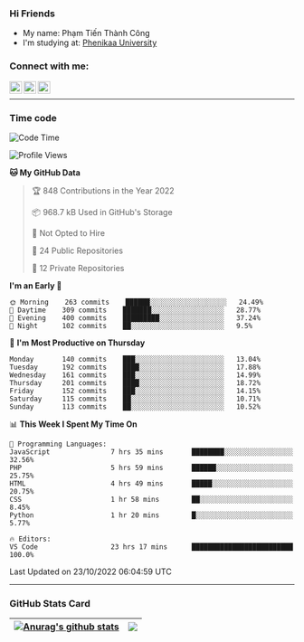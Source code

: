 ### Hi Friends

- My name: Phạm Tiến Thành Công
- I'm studying at: [Phenikaa University]


### Connect with me:
[<img align="left" alt="PhamTienThanhCong | Facebook" width="22px" src="https://upload.wikimedia.org/wikipedia/commons/thumb/1/16/Facebook-icon-1.png/640px-Facebook-icon-1.png" />][facebook]
[<img align="left" alt="PhamTienThanhCong | Zalo" width="22px" src="https://www.anphatpc.com.vn/template/anphat_2020v2/images/icon-zalo.jpg" />][zalo]
[<img align="left" alt="PhamTienThanhCong | LinkedIn" width="22px" src="https://cdn3.iconfinder.com/data/icons/inficons/512/linkedin.png" />][linkedin]

<br />

---

### Time code

<!--START_SECTION:waka-->
![Code Time](http://img.shields.io/badge/Code%20Time-633%20hrs%202%20mins-blue)

![Profile Views](http://img.shields.io/badge/Profile%20Views-18-blue)

**🐱 My GitHub Data** 

> 🏆 848 Contributions in the Year 2022
 > 
> 📦 968.7 kB Used in GitHub's Storage 
 > 
> 🚫 Not Opted to Hire
 > 
> 📜 24 Public Repositories 
 > 
> 🔑 12 Private Repositories  
 > 
**I'm an Early 🐤** 

```text
🌞 Morning    263 commits    ██████░░░░░░░░░░░░░░░░░░░   24.49% 
🌆 Daytime    309 commits    ███████░░░░░░░░░░░░░░░░░░   28.77% 
🌃 Evening    400 commits    █████████░░░░░░░░░░░░░░░░   37.24% 
🌙 Night      102 commits    ██░░░░░░░░░░░░░░░░░░░░░░░   9.5%

```
📅 **I'm Most Productive on Thursday** 

```text
Monday       140 commits    ███░░░░░░░░░░░░░░░░░░░░░░   13.04% 
Tuesday      192 commits    ████░░░░░░░░░░░░░░░░░░░░░   17.88% 
Wednesday    161 commits    ███░░░░░░░░░░░░░░░░░░░░░░   14.99% 
Thursday     201 commits    ████░░░░░░░░░░░░░░░░░░░░░   18.72% 
Friday       152 commits    ███░░░░░░░░░░░░░░░░░░░░░░   14.15% 
Saturday     115 commits    ██░░░░░░░░░░░░░░░░░░░░░░░   10.71% 
Sunday       113 commits    ██░░░░░░░░░░░░░░░░░░░░░░░   10.52%

```


📊 **This Week I Spent My Time On** 

```text
💬 Programming Languages: 
JavaScript               7 hrs 35 mins       ████████░░░░░░░░░░░░░░░░░   32.56% 
PHP                      5 hrs 59 mins       ██████░░░░░░░░░░░░░░░░░░░   25.75% 
HTML                     4 hrs 49 mins       █████░░░░░░░░░░░░░░░░░░░░   20.75% 
CSS                      1 hr 58 mins        ██░░░░░░░░░░░░░░░░░░░░░░░   8.45% 
Python                   1 hr 20 mins        █░░░░░░░░░░░░░░░░░░░░░░░░   5.77%

🔥 Editors: 
VS Code                  23 hrs 17 mins      █████████████████████████   100.0%

```


 Last Updated on 23/10/2022 06:04:59 UTC
<!--END_SECTION:waka-->

---

### GitHub Stats Card

| <a href="https://github.com/phamtienthanhcong"><img align="center" src="https://github-readme-stats.vercel.app/api?username=PhamTienThanhCong&show_icons=true&include_all_commits=true&theme=buefy&hide_border=true&theme=ocean_dark" alt="Anurag's github stats" /></a> | <a href="https://github.com/phamtienthanhcong"><img align="center" src="https://github-readme-stats.vercel.app/api/top-langs/?username=PhamTienThanhCong&layout=compact&theme=buefy&hide_border=true&theme=ocean_dark" /></a> |
| ------------- | ------------- |

[Phenikaa University]: https://phenikaa-uni.edu.vn/vi
[facebook]: https://www.facebook.com/phamtienthanhcong
[linkedin]: https://linkedin.com/in/phamtienthanhcong
[zalo]: https://zalo.me/0396396332
[tiktok]: https://www.tiktok.com/@phamtienthanhcong
[web]: https://github.com/PhamTienThanhCong/web_dev
[min project]: https://github.com/PhamTienThanhCong/Project-Of-Web
[c and cpp]: https://github.com/PhamTienThanhCong/Code_C_and_Cpro
[python]: https://github.com/PhamTienThanhCong/Python_beginer
